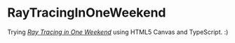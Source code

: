 # RayTracingInOneWeekend

Trying [_Ray Tracing in One Weekend_](https://raytracing.github.io/books/RayTracingInOneWeekend.html) using HTML5 Canvas and TypeScript. :)

